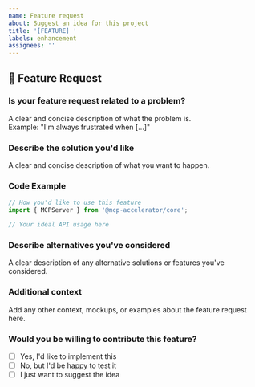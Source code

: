 ```yaml
---
name: Feature request
about: Suggest an idea for this project
title: '[FEATURE] '
labels: enhancement
assignees: ''
---
```


## 🚀 Feature Request

### Is your feature request related to a problem?

A clear and concise description of what the problem is.  
Example: "I'm always frustrated when [...]"

### Describe the solution you'd like

A clear and concise description of what you want to happen.

### Code Example

```typescript
// How you'd like to use this feature
import { MCPServer } from '@mcp-accelerator/core';

// Your ideal API usage here
```

### Describe alternatives you've considered

A clear description of any alternative solutions or features you've considered.

### Additional context

Add any other context, mockups, or examples about the feature request here.

### Would you be willing to contribute this feature?

- [ ] Yes, I'd like to implement this
- [ ] No, but I'd be happy to test it
- [ ] I just want to suggest the idea
